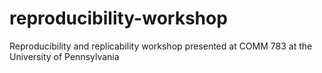 # reproducibility-workshop
Reproducibility and replicability workshop presented at COMM 783 at the University of Pennsylvania 
